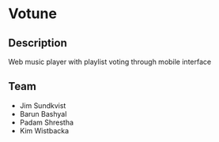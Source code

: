 Votune
=====

Description
-----------
Web music player with playlist voting through mobile interface

Team
----
- Jim Sundkvist
- Barun Bashyal
- Padam Shrestha
- Kim Wistbacka
